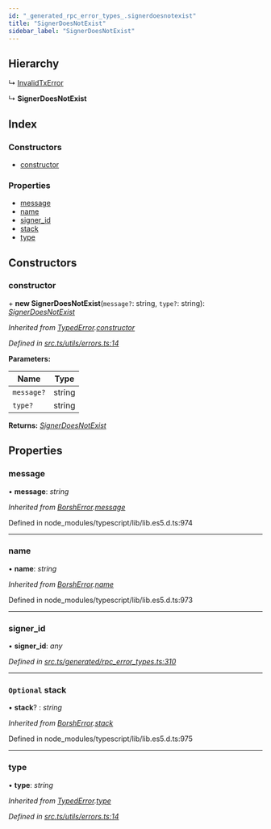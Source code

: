 ```yaml
---
id: "_generated_rpc_error_types_.signerdoesnotexist"
title: "SignerDoesNotExist"
sidebar_label: "SignerDoesNotExist"
---
```


## Hierarchy

  ↳ [InvalidTxError](_generated_rpc_error_types_.invalidtxerror.md)

  ↳ **SignerDoesNotExist**

## Index

### Constructors

* [constructor](_generated_rpc_error_types_.signerdoesnotexist.md#constructor)

### Properties

* [message](_generated_rpc_error_types_.signerdoesnotexist.md#message)
* [name](_generated_rpc_error_types_.signerdoesnotexist.md#name)
* [signer_id](_generated_rpc_error_types_.signerdoesnotexist.md#signer_id)
* [stack](_generated_rpc_error_types_.signerdoesnotexist.md#optional-stack)
* [type](_generated_rpc_error_types_.signerdoesnotexist.md#type)

## Constructors

###  constructor

\+ **new SignerDoesNotExist**(`message?`: string, `type?`: string): *[SignerDoesNotExist](_generated_rpc_error_types_.signerdoesnotexist.md)*

*Inherited from [TypedError](_utils_errors_.typederror.md).[constructor](_utils_errors_.typederror.md#constructor)*

*Defined in [src.ts/utils/errors.ts:14](https://github.com/nearprotocol/nearlib/blob/213b318/src.ts/utils/errors.ts#L14)*

**Parameters:**

Name | Type |
------ | ------ |
`message?` | string |
`type?` | string |

**Returns:** *[SignerDoesNotExist](_generated_rpc_error_types_.signerdoesnotexist.md)*

## Properties

###  message

• **message**: *string*

*Inherited from [BorshError](_utils_serialize_.borsherror.md).[message](_utils_serialize_.borsherror.md#message)*

Defined in node_modules/typescript/lib/lib.es5.d.ts:974

___

###  name

• **name**: *string*

*Inherited from [BorshError](_utils_serialize_.borsherror.md).[name](_utils_serialize_.borsherror.md#name)*

Defined in node_modules/typescript/lib/lib.es5.d.ts:973

___

###  signer_id

• **signer_id**: *any*

*Defined in [src.ts/generated/rpc_error_types.ts:310](https://github.com/nearprotocol/nearlib/blob/213b318/src.ts/generated/rpc_error_types.ts#L310)*

___

### `Optional` stack

• **stack**? : *string*

*Inherited from [BorshError](_utils_serialize_.borsherror.md).[stack](_utils_serialize_.borsherror.md#optional-stack)*

Defined in node_modules/typescript/lib/lib.es5.d.ts:975

___

###  type

• **type**: *string*

*Inherited from [TypedError](_utils_errors_.typederror.md).[type](_utils_errors_.typederror.md#type)*

*Defined in [src.ts/utils/errors.ts:14](https://github.com/nearprotocol/nearlib/blob/213b318/src.ts/utils/errors.ts#L14)*
